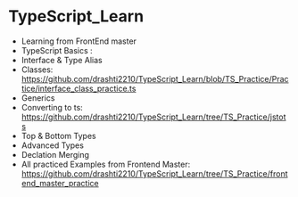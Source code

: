 # TypeScript_Learn
* Learning from FrontEnd master 
* TypeScript Basics : 
* Interface & Type Alias
* Classes: https://github.com/drashti2210/TypeScript_Learn/blob/TS_Practice/Practice/interface_class_practice.ts
* Generics
* Converting to ts: https://github.com/drashti2210/TypeScript_Learn/tree/TS_Practice/jstots
* Top & Bottom Types
* Advanced Types
* Declation Merging
* All practiced Examples from Frontend Master: https://github.com/drashti2210/TypeScript_Learn/tree/TS_Practice/frontend_master_practice
